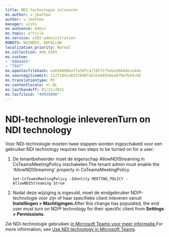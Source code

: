 ```yaml
---
title: NDI-technologie inleveren
ms.author: v-jmathew
author: v-jmathew
manager: scotv
ms.audience: Admin
ms.topic: article
ms.service: o365-administration
ROBOTS: NOINDEX, NOFOLLOW
localization_priority: Normal
ms.collection: Adm_O365
ms.custom:
- "9004403"
- "7947"
ms.openlocfilehash: ea694898baffa50fca71957175eba3664dece44e
ms.sourcegitcommit: 112f18dce8257b98fab32d44910ee879efb44cb8
ms.translationtype: MT
ms.contentlocale: nl-NL
ms.lasthandoff: 01/21/2021
ms.locfileid: "49935098"
---
```

# <a name="turn-on-ndi-technology"></a><span data-ttu-id="4408f-102">NDI-technologie inleveren</span><span class="sxs-lookup"><span data-stu-id="4408f-102">Turn on NDI technology</span></span>

<span data-ttu-id="4408f-103">Voor NDI-technologie moeten twee stappen worden ingeschakeld voor een gebruiker:</span><span class="sxs-lookup"><span data-stu-id="4408f-103">NDI technology requires two steps to be turned on for a user:</span></span>

1. <span data-ttu-id="4408f-104">De tenantbeheerder moet de eigenschap AllowNDIStreaming in CsTeamsMeetingPolicy inschakelen.</span><span class="sxs-lookup"><span data-stu-id="4408f-104">The tenant admin must enable the 'AllowNDIStreaming' property in CsTeamsMeetingPolicy.</span></span>

    `Set-CsTeamsMeetingPolicy -Identity MEETING_POLICY -AllowNDIStreaming $true`

2. <span data-ttu-id="4408f-105">Nadat deze wijziging is ingevuld, moet de eindgebruiker NDI®-technologie voor zijn of haar specifieke client inleveren vanuit **Instellingen > Machtigingen.**</span><span class="sxs-lookup"><span data-stu-id="4408f-105">After this change has populated, the end user must turn on NDI® technology for their specific client from **Settings > Permissions**.</span></span>

<span data-ttu-id="4408f-106">Zie NDI-technologie gebruiken [in Microsoft Teams voor meer informatie.](https://docs.microsoft.com/microsoftteams/use-ndi-in-meetings)</span><span class="sxs-lookup"><span data-stu-id="4408f-106">For more information, see [Use NDI technology in Microsoft Teams](https://docs.microsoft.com/microsoftteams/use-ndi-in-meetings).</span></span>
